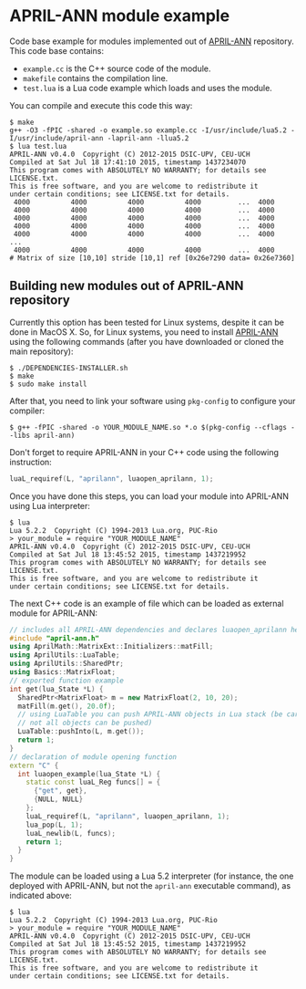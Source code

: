 # APRIL-ANN module example

Code base example for modules implemented out of
[APRIL-ANN](https://github.com/pakozm/april-ann) repository. This code base
contains:

- `example.cc` is the C++ source code of the module.
- `makefile` contains the compilation line.
- `test.lua` is a Lua code example which loads and uses the module.

You can compile and execute this code this way:

```
$ make
g++ -O3 -fPIC -shared -o example.so example.cc -I/usr/include/lua5.2 -I/usr/include/april-ann -lapril-ann -llua5.2 
$ lua test.lua
APRIL-ANN v0.4.0  Copyright (C) 2012-2015 DSIC-UPV, CEU-UCH
Compiled at Sat Jul 18 17:41:10 2015, timestamp 1437234070
This program comes with ABSOLUTELY NO WARRANTY; for details see LICENSE.txt.
This is free software, and you are welcome to redistribute it
under certain conditions; see LICENSE.txt for details.
 4000          4000          4000          4000         ...  4000
 4000          4000          4000          4000         ...  4000
 4000          4000          4000          4000         ...  4000
 4000          4000          4000          4000         ...  4000
 4000          4000          4000          4000         ...  4000
...
 4000          4000          4000          4000         ...  4000
# Matrix of size [10,10] stride [10,1] ref [0x26e7290 data= 0x26e7360]
```

Building new modules out of APRIL-ANN repository
------------------------------------------------

Currently this option has been tested for Linux systems, despite it can be done
in MacOS X. So, for Linux systems, you need to install
[APRIL-ANN](https://github.com/pakozm/april-ann) using the following commands
(after you have downloaded or cloned the main repository):

```
$ ./DEPENDENCIES-INSTALLER.sh
$ make
$ sudo make install
```

After that, you need to link your software using `pkg-config` to configure your
compiler:

```
$ g++ -fPIC -shared -o YOUR_MODULE_NAME.so *.o $(pkg-config --cflags --libs april-ann)
```

Don't forget to require APRIL-ANN in your C++ code using the following
instruction:

```C
luaL_requiref(L, "aprilann", luaopen_aprilann, 1);
```

Once you have done this steps, you can load your module into APRIL-ANN using Lua
interpreter:

```
$ lua
Lua 5.2.2  Copyright (C) 1994-2013 Lua.org, PUC-Rio
> your_module = require "YOUR_MODULE_NAME"
APRIL-ANN v0.4.0  Copyright (C) 2012-2015 DSIC-UPV, CEU-UCH
Compiled at Sat Jul 18 13:45:52 2015, timestamp 1437219952
This program comes with ABSOLUTELY NO WARRANTY; for details see LICENSE.txt.
This is free software, and you are welcome to redistribute it
under certain conditions; see LICENSE.txt for details.
```

The next C++ code is an example of file which can be loaded as external module
for APRIL-ANN:

```C++
// includes all APRIL-ANN dependencies and declares luaopen_aprilann header
#include "april-ann.h"
using AprilMath::MatrixExt::Initializers::matFill;
using AprilUtils::LuaTable;
using AprilUtils::SharedPtr;
using Basics::MatrixFloat;
// exported function example
int get(lua_State *L) {
  SharedPtr<MatrixFloat> m = new MatrixFloat(2, 10, 20);
  matFill(m.get(), 20.0f);
  // using LuaTable you can push APRIL-ANN objects in Lua stack (be careful,
  // not all objects can be pushed)
  LuaTable::pushInto(L, m.get());
  return 1;
}
// declaration of module opening function
extern "C" {
  int luaopen_example(lua_State *L) {
    static const luaL_Reg funcs[] = {
      {"get", get},
      {NULL, NULL}
    };
    luaL_requiref(L, "aprilann", luaopen_aprilann, 1);
    lua_pop(L, 1);
    luaL_newlib(L, funcs);
    return 1;
  }
}
```

The module can be loaded using a Lua 5.2 interpreter (for instance, the one
deployed with APRIL-ANN, but not the `april-ann` executable command), as
indicated above:

```
$ lua
Lua 5.2.2  Copyright (C) 1994-2013 Lua.org, PUC-Rio
> your_module = require "YOUR_MODULE_NAME"
APRIL-ANN v0.4.0  Copyright (C) 2012-2015 DSIC-UPV, CEU-UCH
Compiled at Sat Jul 18 13:45:52 2015, timestamp 1437219952
This program comes with ABSOLUTELY NO WARRANTY; for details see LICENSE.txt.
This is free software, and you are welcome to redistribute it
under certain conditions; see LICENSE.txt for details.
```
